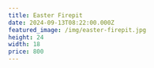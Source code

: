 ```yaml
---
title: Easter Firepit
date: 2024-09-13T08:22:00.000Z
featured_image: /img/easter-firepit.jpg
height: 24
width: 18
price: 800
---
```

